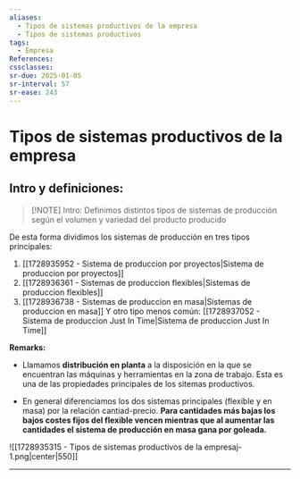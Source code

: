 ```yaml
---
aliases:
  - Tipos de sistemas productivos de la empresa
  - Tipos de sistemas productivos
tags:
  - Empresa
References: 
cssclasses: 
sr-due: 2025-01-05
sr-interval: 57
sr-ease: 243
---
```

# Tipos de sistemas productivos de la empresa

## Intro y definiciones:

> [!NOTE] Intro: 
>  Definimos distintos tipos de sistemas de producción según el volumen y variedad del producto producido

De esta forma dividimos los sistemas de producción en tres tipos principales:
1. [[1728935952 - Sistema de produccion por proyectos|Sistema de produccion por proyectos]]
2. [[1728936361 - Sistemas de produccion flexibles|Sistemas de produccion flexibles]]
3. [[1728936738 - Sistemas de produccion en masa|Sistemas de produccion en masa]]
Y otro tipo menos común: [[1728937052 - Sistema de produccion Just In Time|Sistema de produccion Just In Time]]

**Remarks:**
+ Llamamos **distribución en planta** a la disposición en la que se encuentran las máquinas y herramientas en la zona de trabajo. Esta es una de las propiedades principales de los sitemas productivos.

+ En general diferenciamos los dos sistemas principales (flexible y en masa) por la relación cantiad-precio. **Para cantidades más bajas los bajos costes fijos del flexible vencen mientras que al aumentar las cantidades el sistema de producción en masa gana por goleada.**

![[1728935315 - Tipos de sistemas productivos de la empresaj-1.png|center|550]]


***

